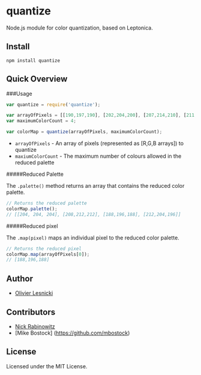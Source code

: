 quantize
========

Node.js module for color quantization, based on Leptonica.

Install
-------

	npm install quantize

Quick Overview
--------------

###Usage

`````javascript
var quantize = require('quantize');

var arrayOfPixels = [[190,197,190], [202,204,200], [207,214,210], [211,214,211], [205,207,207]];
var maximumColorCount = 4;

var colorMap = quantize(arrayOfPixels, maximumColorCount);
`````

* `arrayOfPixels` - An array of pixels (represented as [R,G,B arrays]) to quantize
* `maxiumColorCount` - The maximum number of colours allowed in the reduced palette

#####Reduced Palette

The `.palette()` method returns an array that contains the reduced color palette.

`````javascript
// Returns the reduced palette
colorMap.palette(); 
// [[204, 204, 204], [208,212,212], [188,196,188], [212,204,196]]
`````

#####Reduced pixel

The `.map(pixel)` maps an individual pixel to the reduced color palette.

`````javascript
// Returns the reduced pixel
colorMap.map(arrayOfPixels[0]);
// [188,196,188]
`````

Author
------

* [Olivier Lesnicki](https://github.com/olivierlesnicki)

Contributors
------------

* [Nick Rabinowitz](https://github.com/nrabinowitz)
* [Mike Bostock] (https://github.com/mbostock)

License
-------

Licensed under the MIT License.